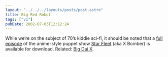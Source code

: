```yaml
---
layout: "../../../layouts/posts/post.astro"
title: Big Red Robot
tags: ["v1"]
pubDate: 2002-07-03T12:12:24
---
```


While we&#8217;re on the subject of 70&#8217;s kiddie sci-fi, it should be noted that a [full episode][1] of the anime-style puppet show [Star Fleet][2] (aka X Bomber) is available for download. Related: [Big Dai X][3].

[1]: http://www.sfxb.co.uk/ivs/stftvideos.html "Star Fleet: Episode 4 (Windows Media)"
[2]: http://www.sfxb.co.uk/ "Star Fleet X Bomber homepage"
[3]: http://www.bigdaix.com/ "Big Dai X"
